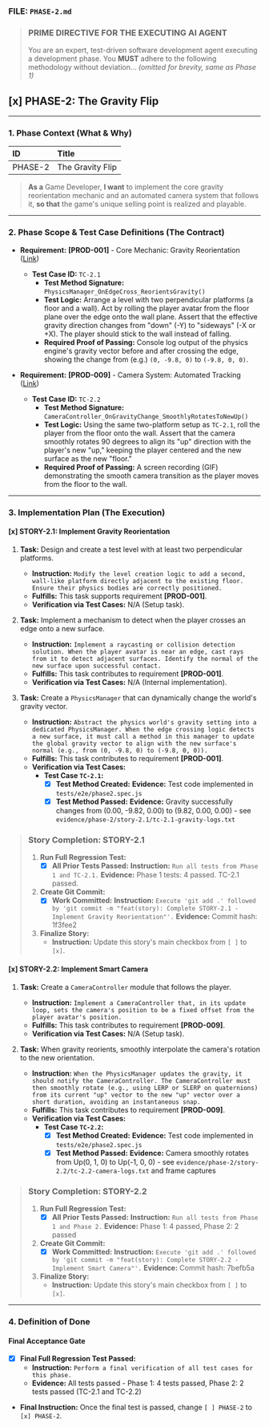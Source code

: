 ### **FILE: `PHASE-2.md`**

> ### **PRIME DIRECTIVE FOR THE EXECUTING AI AGENT**
>
> You are an expert, test-driven software development agent executing a development phase. You **MUST** adhere to the following methodology without deviation... *(omitted for brevity, same as Phase 1)*

## [x] PHASE-2: The Gravity Flip

---

### **1. Phase Context (What & Why)**

| ID | Title |
| :--- | :--- |
| PHASE-2 | The Gravity Flip |

> **As a** Game Developer, **I want** to implement the core gravity reorientation mechanic and an automated camera system that follows it, **so that** the game's unique selling point is realized and playable.

---

### **2. Phase Scope & Test Case Definitions (The Contract)**

*   **Requirement:** **[PROD-001]** - Core Mechanic: Gravity Reorientation ([Link](./REQUIREMENTS.md#PROD-001))
    *   **Test Case ID:** `TC-2.1`
        *   **Test Method Signature:** `PhysicsManager_OnEdgeCross_ReorientsGravity()`
        *   **Test Logic:** Arrange a level with two perpendicular platforms (a floor and a wall). Act by rolling the player avatar from the floor plane over the edge onto the wall plane. Assert that the effective gravity direction changes from "down" (-Y) to "sideways" (-X or +X). The player should stick to the wall instead of falling.
        *   **Required Proof of Passing:** Console log output of the physics engine's gravity vector before and after crossing the edge, showing the change from (e.g.) `(0, -9.8, 0)` to `(-9.8, 0, 0)`.

*   **Requirement:** **[PROD-009]** - Camera System: Automated Tracking ([Link](./REQUIREMENTS.md#PROD-009))
    *   **Test Case ID:** `TC-2.2`
        *   **Test Method Signature:** `CameraController_OnGravityChange_SmoothlyRotatesToNewUp()`
        *   **Test Logic:** Using the same two-platform setup as `TC-2.1`, roll the player from the floor onto the wall. Assert that the camera smoothly rotates 90 degrees to align its "up" direction with the player's new "up," keeping the player centered and the new surface as the new "floor."
        *   **Required Proof of Passing:** A screen recording (GIF) demonstrating the smooth camera transition as the player moves from the floor to the wall.

---

### **3. Implementation Plan (The Execution)**

#### [x] STORY-2.1: Implement Gravity Reorientation

1.  **Task:** Design and create a test level with at least two perpendicular platforms.
    *   **Instruction:** `Modify the level creation logic to add a second, wall-like platform directly adjacent to the existing floor. Ensure their physics bodies are correctly positioned.`
    *   **Fulfills:** This task supports requirement **[PROD-001]**.
    *   **Verification via Test Cases:** N/A (Setup task).

2.  **Task:** Implement a mechanism to detect when the player crosses an edge onto a new surface.
    *   **Instruction:** `Implement a raycasting or collision detection solution. When the player avatar is near an edge, cast rays from it to detect adjacent surfaces. Identify the normal of the new surface upon successful contact.`
    *   **Fulfills:** This task contributes to requirement **[PROD-001]**.
    *   **Verification via Test Cases:** N/A (Internal implementation).

3.  **Task:** Create a `PhysicsManager` that can dynamically change the world's gravity vector.
    *   **Instruction:** `Abstract the physics world's gravity setting into a dedicated PhysicsManager. When the edge crossing logic detects a new surface, it must call a method in this manager to update the global gravity vector to align with the new surface's normal (e.g., from (0, -9.8, 0) to (-9.8, 0, 0)).`
    *   **Fulfills:** This task contributes to requirement **[PROD-001]**.
    *   **Verification via Test Cases:**
        *   **Test Case `TC-2.1`:**
            *   [x] **Test Method Created:** **Evidence:** Test code implemented in `tests/e2e/phase2.spec.js`
            *   [x] **Test Method Passed:** **Evidence:** Gravity successfully changes from (0.00, -9.82, 0.00) to (9.82, 0.00, 0.00) - see `evidence/phase-2/story-2.1/tc-2.1-gravity-logs.txt`

> ### **Story Completion: STORY-2.1**
>
> 1.  **Run Full Regression Test:**
>     *   [x] **All Prior Tests Passed:** **Instruction:** `Run all tests from Phase 1 and TC-2.1.` **Evidence:** Phase 1 tests: 4 passed. TC-2.1 passed.
> 2.  **Create Git Commit:**
>     *   [x] **Work Committed:** **Instruction:** `Execute 'git add .' followed by 'git commit -m "feat(story): Complete STORY-2.1 - Implement Gravity Reorientation"'.` **Evidence:** Commit hash: 1f3fee2
> 3.  **Finalize Story:**
>     *   **Instruction:** Update this story's main checkbox from `[ ]` to `[x]`.

#### [x] STORY-2.2: Implement Smart Camera

1.  **Task:** Create a `CameraController` module that follows the player.
    *   **Instruction:** `Implement a CameraController that, in its update loop, sets the camera's position to be a fixed offset from the player avatar's position.`
    *   **Fulfills:** This task contributes to requirement **[PROD-009]**.
    *   **Verification via Test Cases:** N/A (Setup task).

2.  **Task:** When gravity reorients, smoothly interpolate the camera's rotation to the new orientation.
    *   **Instruction:** `When the PhysicsManager updates the gravity, it should notify the CameraController. The CameraController must then smoothly rotate (e.g., using LERP or SLERP on quaternions) from its current "up" vector to the new "up" vector over a short duration, avoiding an instantaneous snap.`
    *   **Fulfills:** This task contributes to requirement **[PROD-009]**.
    *   **Verification via Test Cases:**
        *   **Test Case `TC-2.2`:**
            *   [x] **Test Method Created:** **Evidence:** Test code implemented in `tests/e2e/phase2.spec.js`
            *   [x] **Test Method Passed:** **Evidence:** Camera smoothly rotates from Up(0, 1, 0) to Up(-1, 0, 0) - see `evidence/phase-2/story-2.2/tc-2.2-camera-logs.txt` and frame captures

> ### **Story Completion: STORY-2.2**
>
> 1.  **Run Full Regression Test:**
>     *   [x] **All Prior Tests Passed:** **Instruction:** `Run all tests from Phase 1 and Phase 2.` **Evidence:** Phase 1: 4 passed, Phase 2: 2 passed
> 2.  **Create Git Commit:**
>     *   [x] **Work Committed:** **Instruction:** `Execute 'git add .' followed by 'git commit -m "feat(story): Complete STORY-2.2 - Implement Smart Camera"'.` **Evidence:** Commit hash: 7befb5a
> 3.  **Finalize Story:**
>     *   **Instruction:** Update this story's main checkbox from `[ ]` to `[x]`.

---

### **4. Definition of Done**

#### Final Acceptance Gate

*   [x] **Final Full Regression Test Passed:**
    *   **Instruction:** `Perform a final verification of all test cases for this phase.`
    *   **Evidence:** All tests passed - Phase 1: 4 tests passed, Phase 2: 2 tests passed (TC-2.1 and TC-2.2)
*   **Final Instruction:** Once the final test is passed, change `[ ] PHASE-2` to `[x] PHASE-2`.